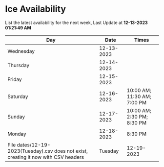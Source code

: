 # Ice Availability

List the latest availability for the next week, Last Update at **12-13-2023 01:21:49 AM**

| Day         | Date        | Times       |
| ----------- | ----------- | ----------- |
|Wednesday|12-13-2023||
|Thursday|12-14-2023||
|Friday|12-15-2023||
|Saturday|12-16-2023|10:00 AM; 11:30 AM; 7:00 PM|
|Sunday|12-17-2023|10:00 AM; 2:30 PM; 8:30 PM|
|Monday|12-18-2023|8:30 PM|
File dates/12-19-2023(Tuesday).csv does not exist, creating it now with CSV headers |Tuesday|12-19-2023|8:30 PM|
